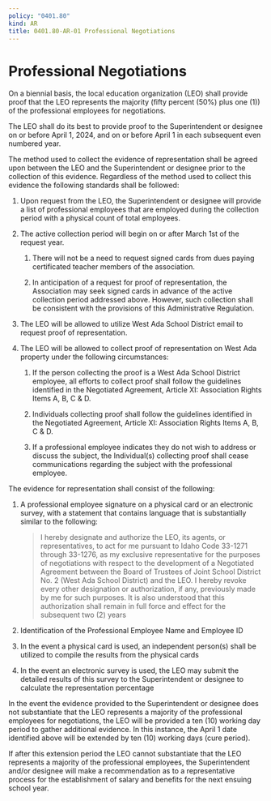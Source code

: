 ```yaml
---
policy: "0401.80"
kind: AR
title: 0401.80-AR-01 Professional Negotiations
---
```


# Professional Negotiations


On a biennial basis, the local education organization (LEO) shall provide proof that the LEO represents the majority (fifty percent (50%) plus one (1)) of the professional employees for negotiations.

The LEO shall do its best to provide proof to the Superintendent or designee on or before April 1, 2024, and on or before April 1 in each subsequent even numbered year.

The method used to collect the evidence of representation shall be agreed upon between the LEO and the Superintendent or designee prior to the collection of this evidence. Regardless of the method used to collect this evidence the following standards shall be followed:

1. Upon request from the LEO, the Superintendent or designee will provide a list of professional employees that are employed during the collection period with a physical count of total employees.

2. The active collection period will begin on or after March 1st of the request year.

    1. There will not be a need to request signed cards from dues paying certificated teacher members of the association.

    1. In anticipation of a request for proof of representation, the Association may seek signed cards in advance of the active collection period addressed above. However, such collection shall be consistent with the provisions of this Administrative Regulation.

3. The LEO will be allowed to utilize West Ada School District email to request proof of representation.

4. The LEO will be allowed to collect proof of representation on West Ada property under the following circumstances:

    1. If the person collecting the proof is a West Ada School District employee, all efforts to collect proof shall follow the guidelines identified in the Negotiated Agreement, Article XI: Association Rights Items A, B, C & D.

    1. Individuals collecting proof shall follow the guidelines identified in the Negotiated Agreement, Article XI: Association Rights Items A, B, C & D.

    1. If a professional employee indicates they do not wish to address or discuss the subject, the Individual(s) collecting proof shall cease communications regarding the subject with the professional employee.

The evidence for representation shall consist of the following:

1. A professional employee signature on a physical card or an electronic survey, with a statement that contains language that is substantially similar to the following:

    > I hereby designate and authorize the LEO, its agents, or representatives, to act for me pursuant to Idaho Code 33-1271 through 33-1276, as my exclusive representative for the purposes of negotiations with respect to the development of a Negotiated Agreement between the Board of Trustees of Joint School District No. 2 (West Ada School District) and the LEO. I hereby revoke every other designation or authorization, if any, previously made by me for such purposes. It is also understood that this authorization shall remain in full force and effect for the subsequent two (2) years

1. Identification of the Professional Employee Name and Employee ID

1. In the event a physical card is used, an independent person(s) shall be utilized to compile the results from the physical cards

1. In the event an electronic survey is used, the LEO may submit the detailed results of this survey to the Superintendent or designee to calculate the representation percentage

In the event the evidence provided to the Superintendent or designee does not substantiate that the LEO represents a majority of the professional employees for negotiations, the LEO will be provided a ten (10) working day period to gather additional evidence. In this instance, the April 1 date identified above will be extended by ten (10) working days (cure period).

If after this extension period the LEO cannot substantiate that the LEO represents a majority of the professional employees, the Superintendent and/or designee will make a recommendation as to a representative process for the establishment of salary and benefits for the next ensuing school year.
